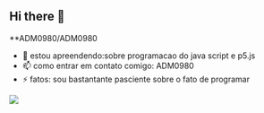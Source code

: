 ## Hi there 👋

**ADM0980/ADM0980

- 🌱 estou apreendendo:sobre programacao do java script e p5.js
- 📫 como entrar em contato comigo: ADM0980
- ⚡ fatos: sou bastantante pasciente sobre o fato de programar 

![](https://media1.tenor.com/m/CiyW44-L69AAAAAC/goku-black.gif)
